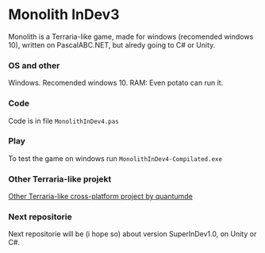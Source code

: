 Monolith InDev3
=========
Monolith is a Terraria-like game, made for windows (recomended windows 10), written on PascalABC.NET, but alredy going to C# or Unity.

### OS and other
Windows. Recomended windows 10.
RAM: Even potato can run it.

### Code
Code is in file
```MonolithInDev4.pas```

### Play
To test the game on windows run
```MonolithInDev4-Compilated.exe```

### Other Terraria-like projekt
[Other Terraria-like cross-platform project by quantumde](https://github.com/quantumde/Open-Terraria-Project)

### Next repositorie
Next repositorie will be (i hope so) about version SuperInDev1.0, on Unity or C#.
